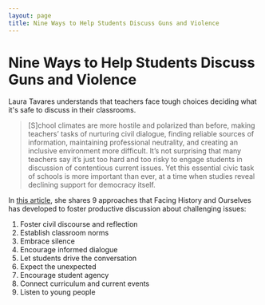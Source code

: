 ```yaml
---
layout: page
title: Nine Ways to Help Students Discuss Guns and Violence
---
```


Nine Ways to Help Students Discuss Guns and Violence
=================

Laura Tavares understands that teachers face tough choices deciding what it's safe to discuss in their classrooms.

> [S]chool climates are more hostile and polarized than before, making teachers’ tasks of nurturing civil dialogue, finding reliable sources of information, maintaining professional neutrality, and creating an inclusive environment more difficult. It’s not surprising that many teachers say it’s just too hard and too risky to engage students in discussion of contentious current issues. Yet this essential civic task of schools is more important than ever, at a time when studies reveal declining support for democracy itself.

In [this article](https://greatergood.berkeley.edu/article/item/nine_ways_to_help_students_discuss_guns_and_violence), she shares 9 approaches that Facing History and Ourselves has developed to foster productive discussion about challenging issues:

1. Foster civil discourse and reflection
2. Establish classroom norms
3. Embrace silence
4. Encourage informed dialogue
5. Let students drive the conversation
6. Expect the unexpected
7. Encourage student agency
8. Connect curriculum and current events
9. Listen to young people
